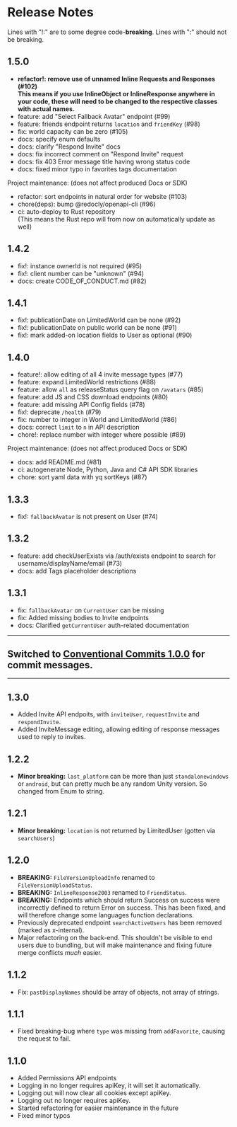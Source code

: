 # Release Notes

Lines with "!:" are to some degree code-**breaking**. Lines with ":" should not be breaking.

## 1.5.0

* **refactor!: remove use of unnamed Inline Requests and Responses (#102)**<br>
  **This means if you use InlineObject or InlineResponse anywhere in your code, these will need to be changed to the respective classes with actual names.**
* feature: add "Select Fallback Avatar" endpoint (#99)
* feature: friends endpoint returns `location` and `friendKey` (#98)
* fix: world capacity can be zero (#105)
* docs: specify enum defaults
* docs: clarify "Respond Invite" docs
* docs: fix incorrect comment on "Respond Invite" request
* docs: fix 403 Error message title having wrong status code
* docs: fixed minor typo in favorites tags documentation

Project maintenance: (does not affect produced Docs or SDK)
* refactor: sort endpoints in natural order for website (#103)
* chore(deps): bump @redocly/openapi-cli (#96)
* ci: auto-deploy to Rust repository<br>
  (This means the Rust repo will from now on automatically update as well)

## 1.4.2

* fix!: instance ownerId is not required (#95)
* fix!: client number can be "unknown" (#94)
* docs: create CODE_OF_CONDUCT.md (#82)

## 1.4.1

* fix!: publicationDate on LimitedWorld can be none (#92) 
* fix!: publicationDate on public world can be none (#91) 
* fix!: mark added-on location fields to User as optional (#90) 

## 1.4.0

* feature!: allow editing of all 4 invite message types (#77)
* feature: expand LimitedWorld restrictions (#88)
* feature: allow `all` as releaseStatus query flag on `/avatars` (#85)
* feature: add JS and CSS download endpoints (#80)
* feature: add missing API Config fields (#78)
* fix!: deprecate `/health` (#79)
* fix: number to integer in World and LimitedWorld (#86)
* docs: correct `limit` to `n` in API description
* chore!: replace number with integer where possible (#89)

Project maintenance: (does not affect produced Docs or SDK)
* docs: add README.md (#81)
* ci: autogenerate Node, Python, Java and C# API SDK libraries
* chore: sort yaml data with yq sortKeys (#87)

## 1.3.3

* fix!: `fallbackAvatar` is not present on User (#74)

## 1.3.2

* feature: add checkUserExists via /auth/exists endpoint to search for username/displayName/email (#73)
* docs: add Tags placeholder descriptions

## 1.3.1

* fix: `fallbackAvatar` on `CurrentUser` can be missing
* fix: Added missing bodies to Invite endpoints
* docs: Clarified `getCurrentUser` auth-related documentation

---

## Switched to [Conventional Commits 1.0.0](https://www.conventionalcommits.org/en/v1.0.0/) for commit messages.

---

## 1.3.0

* Added Invite API endpoits, with `inviteUser`, `requestInvite` and `respondInvite`.
* Added InviteMessage editing, allowing editing of response messages used to reply to invites.

## 1.2.2

* **Minor breaking:** `last_platform` can be more than just `standalonewindows` or `android`, but can pretty much be any random Unity version. So changed from Enum to string.

## 1.2.1

* **Minor breaking:** `location` is not returned by LimitedUser (gotten via `searchUsers`)

## 1.2.0

* **BREAKING:** `FileVersionUploadInfo` renamed to `FileVersionUploadStatus`.
* **BREAKING:** `InlineResponse2003` renamed to `FriendStatus`.
* **BREAKING:** Endpoints which should return Success on success were incorrectly defined to return Error on success. This has been fixed, and will therefore change some languages function declarations.
* Previously deprecated endpoint `searchActiveUsers` has been removed (marked as x-internal).
* Major refactoring on the back-end. This shouldn't be visible to end users due to bundling, but will make maintenance and fixing future merge conflicts *much* easier.

## 1.1.2

* Fix: `pastDisplayNames` should be array of objects, not array of strings.

## 1.1.1

* Fixed breaking-bug where `type` was missing from `addFavorite`, causing the request to fail.

## 1.1.0

* Added Permissions API endpoints
* Logging in no longer requires apiKey, it will set it automatically.
* Logging out will now clear all cookies except apiKey.
* Logging out no longer requires apiKey.
* Started refactoring for easier maintenance in the future
* Fixed minor typos
